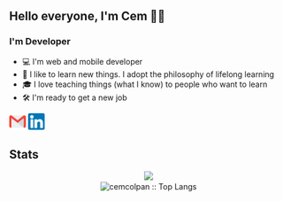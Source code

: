 ## Hello everyone, I'm Cem 👋🏻

### I'm Developer

- 💻  I'm web and mobile developer
- 📖  I like to learn new things. I adopt the philosophy of lifelong learning
- 🎓  I love teaching things (what I know) to people who want to learn
- 🛠  I'm ready to get a new job

[<img src="https://github.com/serdarpolat/serdarpolat/blob/master/gmail.png" width="30">](mailto:cemcolpan@gmail.com)
[<img src="https://github.com/serdarpolat/serdarpolat/blob/master/linkedin.png" width="30">](https://www.linkedin.com/in/cem-colpan/)

## Stats
<p align="center">
  <img src="https://github-readme-stats.vercel.app/api?username=cemcolpan&show_icons=true&include_all_commits=true" />
  <br>
  <img src="https://github-readme-stats.vercel.app/api/top-langs/?username=cemcolpan&langs_count=10&layout=compact" alt="cemcolpan :: Top Langs" />
</p>
